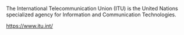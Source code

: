 The International Telecommunication Union (ITU) is the United Nations specialized agency for Information and Communication Technologies. 

https://www.itu.int/
